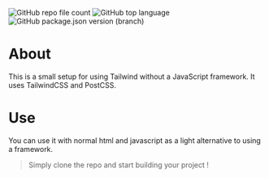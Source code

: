 ![GitHub repo file count](https://img.shields.io/github/directory-file-count/sudofinn/homepage)
![GitHub top language](https://img.shields.io/github/languages/top/sudofinn/homepage)
![GitHub package.json version (branch)](https://img.shields.io/github/package-json/v/sudofinn/homepage/master)



# About
This is a small setup for using Tailwind without a 
JavaScript framework. It uses TailwindCSS and PostCSS.

# Use
You can use it with normal html and javascript as a light alternative to using a framework. 

> Simply clone the repo and start building your project !